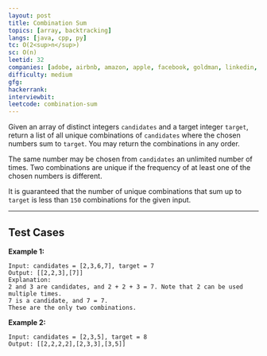 ```yaml
---
layout: post
title: Combination Sum
topics: [array, backtracking]
langs: [java, cpp, py]
tc: O(2<sup>n</sup>)
sc: O(n)
leetid: 32
companies: [adobe, airbnb, amazon, apple, facebook, goldman, linkedin, microsoft, salesforce]
difficulty: medium
gfg: 
hackerrank: 
interviewbit: 
leetcode: combination-sum
---
```


Given an array of distinct integers `candidates` and a target integer `target`, 
return a list of all unique combinations of `candidates` where the chosen numbers sum to `target`. 
You may return the combinations in any order.

The same number may be chosen from `candidates` an unlimited number of times. 
Two combinations are unique if the frequency of at least one of the chosen numbers is different.

It is guaranteed that the number of unique combinations that sum up to `target` is less than `150` combinations for the given input.

---

## Test Cases

**Example 1:** 
```
Input: candidates = [2,3,6,7], target = 7
Output: [[2,2,3],[7]]
Explanation:
2 and 3 are candidates, and 2 + 2 + 3 = 7. Note that 2 can be used multiple times.
7 is a candidate, and 7 = 7.
These are the only two combinations.
```

**Example 2:** 
```
Input: candidates = [2,3,5], target = 8
Output: [[2,2,2,2],[2,3,3],[3,5]]
```